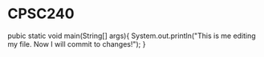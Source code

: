 # CPSC240

pubic static void main(String[] args){
System.out.println("This is me editing my file. Now I will commit to changes!");
}
